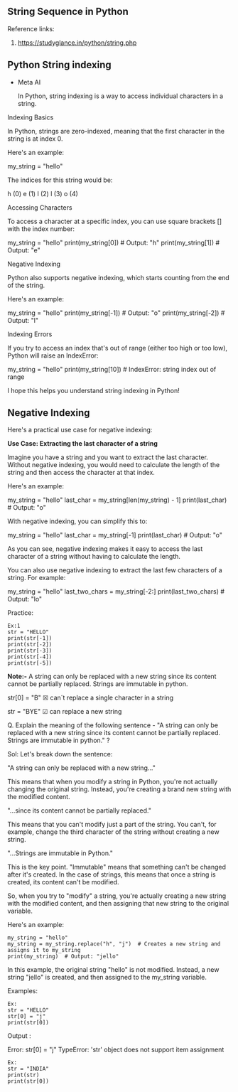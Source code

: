 ## String Sequence in Python

Reference links:

1. https://studyglance.in/python/string.php


## Python String indexing

- Meta AI

  In Python, string indexing is a way to access individual characters in a string.

Indexing Basics

In Python, strings are zero-indexed, meaning that the first character in the string is at index 0.

Here's an example:


my_string = "hello"


The indices for this string would be:


h (0)
e (1)
l (2)
l (3)
o (4)


Accessing Characters

To access a character at a specific index, you can use square brackets [] with the index number:


my_string = "hello"
print(my_string[0])  # Output: "h"
print(my_string[1])  # Output: "e"


Negative Indexing

Python also supports negative indexing, which starts counting from the end of the string.

Here's an example:


my_string = "hello"
print(my_string[-1])  # Output: "o"
print(my_string[-2])  # Output: "l"


Indexing Errors

If you try to access an index that's out of range (either too high or too low), Python will raise an IndexError:


my_string = "hello"
print(my_string[10])  # IndexError: string index out of range


I hope this helps you understand string indexing in Python!



## Negative Indexing

Here's a practical use case for negative indexing:

**Use Case: Extracting the last character of a string**

Imagine you have a string and you want to extract the last character. Without negative indexing, you would need to calculate the length of the string and then access the character at that index.

Here's an example:


my_string = "hello"
last_char = my_string[len(my_string) - 1]
print(last_char)  # Output: "o"


With negative indexing, you can simplify this to:


my_string = "hello"
last_char = my_string[-1]
print(last_char)  # Output: "o"


As you can see, negative indexing makes it easy to access the last character of a string without having to calculate the length.

You can also use negative indexing to extract the last few characters of a string. For example:


my_string = "hello"
last_two_chars = my_string[-2:]
print(last_two_chars)  # Output: "lo"


Practice:

```
Ex:1
str = "HELLO"
print(str[-1])
print(str[-2])
print(str[-3])
print(str[-4])
print(str[-5])
```

**Note:-**
A string can only be replaced with a new string since its content cannot be partially replaced. Strings are immutable in python.

str[0] = "B" ☒    can´t replace a single character in a string

str = "BYE" ☑    can replace a new string


Q. Explain the meaning of the following sentence - "A string can only be replaced with a new string since its content cannot be partially replaced. Strings are immutable in python." ?

Sol:
Let's break down the sentence:

"A string can only be replaced with a new string..."

This means that when you modify a string in Python, you're not actually changing the original string. Instead, you're creating a brand new string with the modified content.

"...since its content cannot be partially replaced."

This means that you can't modify just a part of the string. You can't, for example, change the third character of the string without creating a new string.

"...Strings are immutable in Python."

This is the key point. "Immutable" means that something can't be changed after it's created. In the case of strings, this means that once a string is created, its content can't be modified.

So, when you try to "modify" a string, you're actually creating a new string with the modified content, and then assigning that new string to the original variable.

Here's an example:

```
my_string = "hello"
my_string = my_string.replace("h", "j")  # Creates a new string and assigns it to my_string
print(my_string)  # Output: "jello"
```

In this example, the original string "hello" is not modified. Instead, a new string "jello" is created, and then assigned to the my_string variable.



Examples:

```
Ex:
str = "HELLO"
str[0] = "j"
print(str[0])
```
Output :

Error:     str[0] = "j"
TypeError: 'str' object does not support item assignment

```
Ex:
str = "INDIA"
print(str)
print(str[0])
```

